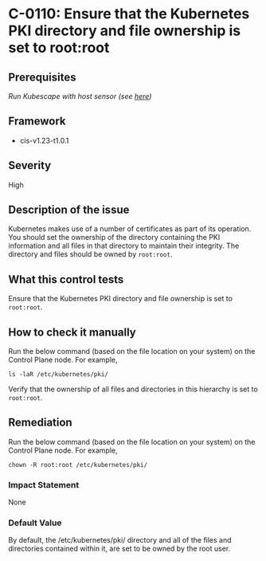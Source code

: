 # C-0110: Ensure that the Kubernetes PKI directory and file ownership is set to root:root

## Prerequisites
 *Run Kubescape with host sensor (see [here](https://hub.armo.cloud/docs/host-sensor))*
 
## Framework
* cis-v1.23-t1.0.1
 
## Severity
High

## Description of the issue
Kubernetes makes use of a number of certificates as part of its operation. You should set the ownership of the directory containing the PKI information and all files in that directory to maintain their integrity. The directory and files should be owned by `root:root`.
 
## What this control tests 
Ensure that the Kubernetes PKI directory and file ownership is set to `root:root`.
 
## How to check it manually 
Run the below command (based on the file location on your system) on the Control Plane node. For example,

 
```
ls -laR /etc/kubernetes/pki/

```
 Verify that the ownership of all files and directories in this hierarchy is set to `root:root`.
 
## Remediation
Run the below command (based on the file location on your system) on the Control Plane node. For example,

 
```
chown -R root:root /etc/kubernetes/pki/

```
 
### Impact Statement
None
 
### Default Value
By default, the /etc/kubernetes/pki/ directory and all of the files and directories contained within it, are set to be owned by the root user.
 
